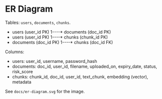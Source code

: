 # ER Diagram

Tables: `users`, `documents`, `chunks`.

- users (user_id PK) 1----* documents (doc_id PK)
- users (user_id PK) 1----* chunks (chunk_id PK)
- documents (doc_id PK) 1----* chunks (doc_id FK)

Columns:
- users: user_id, username, password_hash
- documents: doc_id, user_id, filename, uploaded_on, expiry_date, status, risk_score
- chunks: chunk_id, doc_id, user_id, text_chunk, embedding (vector), metadata

See `docs/er-diagram.svg` for the image.
